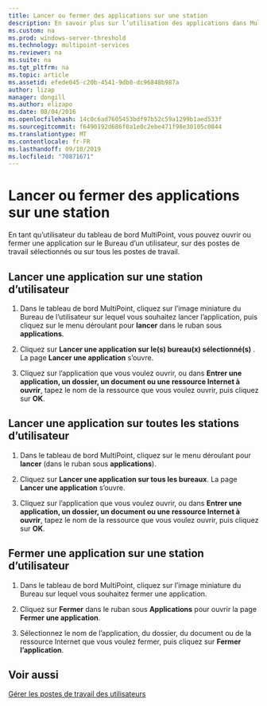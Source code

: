 ```yaml
---
title: Lancer ou fermer des applications sur une station
description: En savoir plus sur l’utilisation des applications dans MultiPoint services
ms.custom: na
ms.prod: windows-server-threshold
ms.technology: multipoint-services
ms.reviewer: na
ms.suite: na
ms.tgt_pltfrm: na
ms.topic: article
ms.assetid: efede045-c20b-4541-9db0-dc96848b987a
author: lizap
manager: dongill
ms.author: elizapo
ms.date: 08/04/2016
ms.openlocfilehash: 14c0c6ad7605453bdf97b52c59a1299b1aed533f
ms.sourcegitcommit: f6490192d686f0a1e0c2ebe471f98e30105c0844
ms.translationtype: MT
ms.contentlocale: fr-FR
ms.lasthandoff: 09/10/2019
ms.locfileid: "70871671"
---
```

# <a name="launch-or-close-applications-on-a-station"></a>Lancer ou fermer des applications sur une station
En tant qu’utilisateur du tableau de bord MultiPoint, vous pouvez ouvrir ou fermer une application sur le Bureau d’un utilisateur, sur des postes de travail sélectionnés ou sur tous les postes de travail.  
  
## <a name="launch-an-application-on-a-user-station"></a>Lancer une application sur une station d’utilisateur  
  
1.  Dans le tableau de bord MultiPoint, cliquez sur l’image miniature du Bureau de l’utilisateur sur lequel vous souhaitez lancer l’application, puis cliquez sur le menu déroulant pour **lancer** dans le ruban sous **applications**.  
  
2.  Cliquez sur **Lancer une application sur le(s) bureau(x) sélectionné(s)** . La page **Lancer une application** s’ouvre.  
  
3.  Cliquez sur l’application que vous voulez ouvrir, ou dans **Entrer une application, un dossier, un document ou une ressource Internet à ouvrir**, tapez le nom de la ressource que vous voulez ouvrir, puis cliquez sur **OK**.  
  
## <a name="launch-an-application-on-all-user-stations"></a>Lancer une application sur toutes les stations d’utilisateur  
  
1.  Dans le tableau de bord MultiPoint, cliquez sur le menu déroulant pour **lancer** (dans le ruban sous **applications**).  
  
2.  Cliquez sur **Lancer une application sur tous les bureaux**. La page **Lancer une application** s’ouvre.  
  
3.  Cliquez sur l’application que vous voulez ouvrir, ou dans **Entrer une application, un dossier, un document ou une ressource Internet à ouvrir**, tapez le nom de la ressource que vous voulez ouvrir, puis cliquez sur **OK**.  
  
## <a name="close-an-application-on-a-user-station"></a>Fermer une application sur une station d’utilisateur  
  
1.  Dans le tableau de bord MultiPoint, cliquez sur l’image miniature du Bureau sur lequel vous souhaitez fermer une application.  
  
2.  Cliquez sur **Fermer** dans le ruban sous **Applications** pour ouvrir la page **Fermer une application**.  
  
3.  Sélectionnez le nom de l’application, du dossier, du document ou de la ressource Internet que vous voulez fermer, puis cliquez sur **Fermer l’application**.  
  
## <a name="see-also"></a>Voir aussi  
[Gérer les postes de travail des utilisateurs](manage-user-desktops-using-multipoint-dashboard.md)  
  
